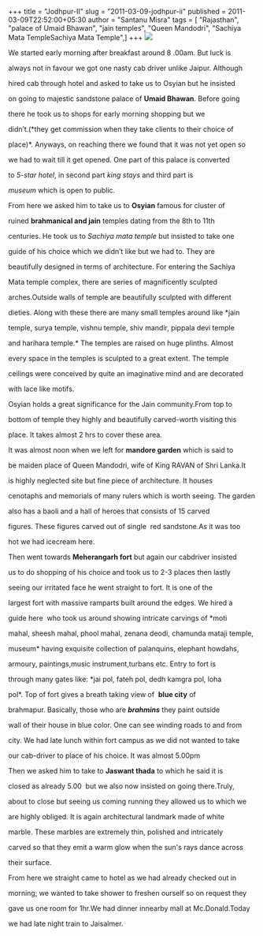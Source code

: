 +++
title = "Jodhpur-II"
slug = "2011-03-09-jodhpur-ii"
published = 2011-03-09T22:52:00+05:30
author = "Santanu Misra"
tags = [ "Rajasthan", "palace of Umaid Bhawan", "jain temples", "Queen Mandodri", "Sachiya Mata TempleSachiya Mata Temple",]
+++
[![](../images/thumbnails/2011-03-09-jodhpur-ii-jodhpur-2.jpg)](../images/2011-03-09-jodhpur-ii-jodhpur-2.jpg)

We started early morning after breakfast around 8 .00am. But luck is
always not in favour we got one nasty cab driver unlike Jaipur. Although
hired cab through hotel and asked to take us to Osyian but he insisted
on going to majestic sandstone palace of **Umaid Bhawan**. Before going
there he took us to shops for early morning shopping but we
didn’t.(*they get commission when they take clients to their choice of
place)*. Anyways, on reaching there we found that it was not yet open so
we had to wait till it get opened. One part of this palace is converted
to *5-star hotel*, in second part *king stays* and third part is
*museum* which is open to public.

From here we asked him to take us to **Osyian** famous for cluster of
ruined **brahmanical and jain** temples dating from the 8th to 11th
centuries. He took us to *Sachiya mata temple* but insisted to take one
guide of his choice which we didn’t like but we had to. They are
beautifully designed in terms of architecture. For entering the Sachiya
Mata temple complex, there are series of magnificently sculpted
arches.Outside walls of temple are beautifully sculpted with different
dieties. Along with these there are many small temples around like *jain
temple, surya temple, vishnu temple, shiv mandir, pippala devi temple
and harihara temple.* The temples are raised on huge plinths. Almost
every space in the temples is sculpted to a great extent. The temple
ceilings were conceived by quite an imaginative mind and are decorated
with lace like motifs.

Osyian holds a great significance for the Jain community.From top to
bottom of temple they highly and beautifully carved-worth visiting this
place. It takes almost 2 hrs to cover these area.

It was almost noon when we left for **mandore garden** which is said to
be maiden place of Queen Mandodri, wife of King RAVAN of Shri Lanka.It
is highly neglected site but fine piece of architecture. It houses
cenotaphs and memorials of many rulers which is worth seeing. The garden
also has a baoli and a hall of heroes that consists of 15 carved
figures. These figures carved out of single  red sandstone.As it was too
hot we had icecream here.

Then went towards **Meherangarh fort** but again our cabdriver insisted
us to do shopping of his choice and took us to 2-3 places then lastly
seeing our irritated face he went straight to fort. It is one of the
largest fort with massive ramparts built around the edges. We hired a
guide here  who took us around showing intricate carvings of *moti
mahal, sheesh mahal, phool mahal, zenana deodi, chamunda mataji temple,
museum* having exquisite collection of palanquins, elephant howdahs,
armoury, paintings,music instrument,turbans etc. Entry to fort is
through many gates like: *jai pol, fateh pol, dedh kamgra pol, loha
pol*. Top of fort gives a breath taking view of  **blue city** of
brahmapur. Basically, those who are ***brahmins*** they paint outside
wall of their house in blue color. One can see winding roads to and from
city. We had late lunch within fort campus as we did not wanted to take
our cab-driver to place of his choice. It was almost 5.00pm

Then we asked him to take to **Jaswant thada** to which he said it is
closed as already 5.00  but we also now insisted on going there.Truly,
about to close but seeing us coming running they allowed us to which we
are highly obliged. It is again architectural landmark made of white
marble. These marbles are extremely thin, polished and intricately
carved so that they emit a warm glow when the sun's rays dance across
their surface.

From here we straight came to hotel as we had already checked out in
morning; we wanted to take shower to freshen ourself so on request they
gave us one room for 1hr.We had dinner innearby mall at Mc.Donald.Today
we had late night train to Jaisalmer.
